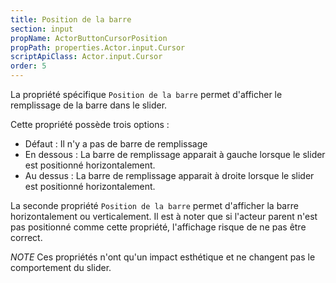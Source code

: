 ```yaml
---
title: Position de la barre
section: input
propName: ActorButtonCursorPosition
propPath: properties.Actor.input.Cursor
scriptApiClass: Actor.input.Cursor
order: 5
---
```

La propriété spécifique `Position de la barre` permet d'afficher le remplissage de la barre dans le slider.

Cette propriété possède trois options :
- Défaut : Il n'y a pas de barre de remplissage
- En dessous : La barre de remplissage apparait à gauche lorsque le slider est positionné horizontalement.
- Au dessus : La barre de remplissage apparait à droite lorsque le slider est positionné horizontalement.

La seconde propriété `Position de la barre` permet d'afficher la barre horizontalement ou verticalement.
Il est à noter que si l'acteur parent n'est pas positionné comme cette propriété, l'affichage risque de ne pas être correct.

*NOTE*
Ces propriétés n'ont qu'un impact esthétique et ne changent pas le comportement du slider.